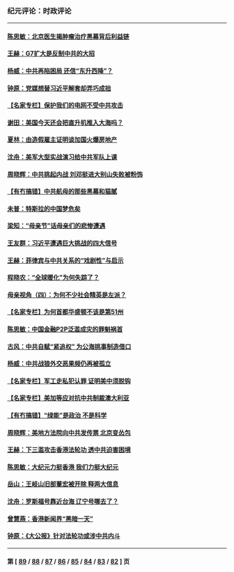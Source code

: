 ### 纪元评论：时政评论
---
#### [陈思敏：北京医生揭肿瘤治疗黑幕背后利益链](../../pages/nsc1025/n12930517.md) 
#### [王赫：G7扩大是反制中共的大招](../../pages/nsc1025/n12929872.md) 
#### [杨威：中共再陷困局 还信“东升西降”？](../../pages/nsc1025/n12929132.md) 
#### [钟原：党媒想替习近平解套却弄巧成拙](../../pages/nsc1025/n12929550.md) 
#### [【名家专栏】保护我们的电网不受中共攻击](../../pages/nsc1025/n12928511.md) 
#### [谢田：美国今天还会把直升机推入大海吗？](../../pages/nsc1025/n12929444.md) 
#### [夏林：由造假雇主证明谈加国火爆房地产](../../pages/nsc1025/n12929396.md) 
#### [沈舟：美军大型实战演习给中共军队上课](../../pages/nsc1025/n12926907.md) 
#### [周晓辉：中共挑起内战 刘邓挺进大别山失败被粉饰](../../pages/nsc1025/n12929004.md) 
#### [【有冇搞错】中共航母的那些黑幕和猫腻](../../pages/nsc1025/n12927153.md) 
#### [未普：特斯拉的中国梦危矣](../../pages/nsc1025/n12928142.md) 
#### [梁知：“母亲节”话母亲们的悲惨遭遇](../../pages/nsc1025/n12928112.md) 
#### [王友群：习近平遭遇巨大挑战的四大信号](../../pages/nsc1025/n12927294.md) 
#### [王赫：菲律宾与中共关系的“戏剧性”与启示](../../pages/nsc1025/n12927349.md) 
#### [程晓农：“全球暖化”为何失踪了？](../../pages/nsc1025/n12927215.md) 
#### [母亲视角（四）：为何不少社会精英是左派？](../../pages/nsc1025/n12926217.md) 
#### [【名家专栏】为何首都华盛顿不该是第51州](../../pages/nsc1025/n12923948.md) 
#### [陈思敏：中国金融P2P泛滥成灾的罪魁祸首](../../pages/nsc1025/n12925669.md) 
#### [古风：中共自赋“紧追权” 为公海挑事制造借口](../../pages/nsc1025/n12925532.md) 
#### [杨威：中共战狼外交恶果频仍再被孤立](../../pages/nsc1025/n12924891.md) 
#### [【名家专栏】军工走私犯认罪 证明美中须脱钩](../../pages/nsc1025/n12924009.md) 
#### [【名家专栏】美加等应对抗中共制裁澳大利亚](../../pages/nsc1025/n12924001.md) 
#### [【有冇搞错】“绿能”是政治 不是科学](../../pages/nsc1025/n12922287.md) 
#### [周晓辉：美地方法院向中共发传票 北京变怂包](../../pages/nsc1025/n12923791.md) 
#### [王赫：下三滥攻击香港法轮功 透中共迫害困境](../../pages/nsc1025/n12922771.md) 
#### [陈思敏：大纪元力挺香港 我们力挺大纪元](../../pages/nsc1025/n12876590.md) 
#### [岳山：王岐山旧部董宏被开除 释两大信息](../../pages/nsc1025/n12876022.md) 
#### [沈舟：罗斯福号靠近台海 辽宁号哪去了？](../../pages/nsc1025/n12875876.md) 
#### [曾慧燕：香港新闻界“黑暗一天”](../../pages/nsc1025/n12922236.md) 
#### [钟原：《大公报》针对法轮功或涉中共内斗](../../pages/nsc1025/n12922076.md) 

---
#### 第 [ [89](./89.md) / [88](./88.md) / [87](./87.md) / [86](./86.md) / [85](./85.md) / [84](./84.md) / [83](./83.md) / [82](./82.md) ] 页
